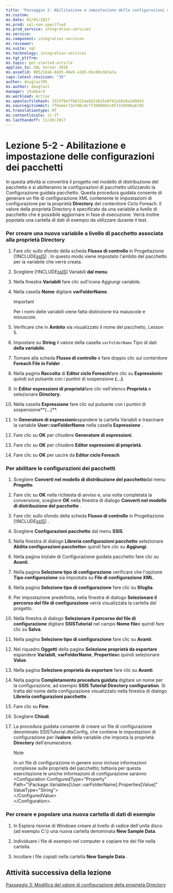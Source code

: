 ```yaml
---
title: 'Passaggio 2: Abilitazione e impostazione delle configurazioni dei pacchetti | Microsoft Docs'
ms.custom: 
ms.date: 03/01/2017
ms.prod: sql-non-specified
ms.prod_service: integration-services
ms.service: 
ms.component: integration-services
ms.reviewer: 
ms.suite: sql
ms.technology: integration-services
ms.tgt_pltfrm: 
ms.topic: get-started-article
applies_to: SQL Server 2016
ms.assetid: 005218ab-8dd5-48e9-a185-6bc60cd43a7a
caps.latest.revision: "39"
author: douglaslMS
ms.author: douglasl
manager: jhubbard
ms.workload: Active
ms.openlocfilehash: 333379e7f96322ae8212625a0f42a1018a189dd3
ms.sourcegitcommit: 7f8aebc72e7d0c8cff3990865c9f1316996a67d5
ms.translationtype: HT
ms.contentlocale: it-IT
ms.lasthandoff: 11/20/2017
---
```

# <a name="lesson-5-2---enabling-and-configuring-package-configurations"></a>Lezione 5-2 - Abilitazione e impostazione delle configurazioni dei pacchetti
In questa attività si convertirà il progetto nel modello di distribuzione del pacchetto e si abiliteranno le configurazioni di pacchetto utilizzando la Configurazione guidata pacchetto. Questa procedura guidata consente di generare un file di configurazione XML contenente le impostazioni di configurazione per la proprietà **Directory** del contenitore Ciclo Foreach. Il valore della proprietà Directory è specificato da una variabile a livello di pacchetto che è possibile aggiornare in fase di esecuzione. Verrà inoltre popolata una cartella di dati di esempio da utilizzare durante il test.  
  
### <a name="to-create-a-new-package-level-variable-mapped-to-the-directory-property"></a>Per creare una nuova variabile a livello di pacchetto associata alla proprietà Directory  
  
1.  Fare clic sullo sfondo della scheda **Flusso di controllo** in Progettazione [!INCLUDE[ssIS](../includes/ssis-md.md)] . In questo modo viene impostato l'ambito del pacchetto per la variabile che verrà creata.  
  
2.  Scegliere [!INCLUDE[ssIS](../includes/ssis-md.md)] Variabili **dal menu**.  
  
3.  Nella finestra **Variabili** fare clic sull'icona Aggiungi variabile.  
  
4.  Nella casella **Nome** digitare **varFolderName**.  
  
    > [!IMPORTANT]  
    > Per i nomi delle variabili viene fatta distinzione tra maiuscole e minuscole.  
  
5.  Verificare che in **Ambito** sia visualizzato il nome del pacchetto, Lesson 5.  
  
6.  Impostare su **String** il valore della casella `varFolderName` Tipo di dati **della variabile**.  
  
7.  Tornare alla scheda **Flusso di controllo** e fare doppio clic sul contenitore **Foreach File in Folder** .  
  
8.  Nella pagina **Raccolta** di **Editor ciclo Foreach**fare clic su **Espressioni**e quindi sul pulsante con i puntini di sospensione **(…)**.  
  
9. In **Editor espressioni di proprietà**fare clic nell'elenco **Proprietà** e selezionare **Directory**.  
  
10. Nella casella **Espressione** fare clic sul pulsante con i puntini di sospensione**(…)**.  
  
11. In **Generatore di espressioni**espandere la cartella Variabili e trascinare la variabile **User::varFolderName** nella casella **Espressione** .  
  
12. Fare clic su **OK** per chiudere **Generatore di espressioni**.  
  
13. Fare clic su **OK** per chiudere **Editor espressioni di proprietà**.  
  
14. Fare clic su **OK** per uscire da **Editor ciclo Foreach**.  
  
### <a name="to-enable-package-configurations"></a>Per abilitare le configurazioni dei pacchetti  
  
1.  Scegliere **Converti nel modello di distribuzione del pacchetto**dal menu **Progetto**.  
  
2.  Fare clic su **OK** nella richiesta di avviso e, una volta completata la conversione, scegliere **OK** nella finestra di dialogo **Converti nel modello di distribuzione del pacchetto** .  
  
3.  Fare clic sullo sfondo della scheda **Flusso di controllo** in Progettazione [!INCLUDE[ssIS](../includes/ssis-md.md)] .  
  
4.  Scegliere **Configurazioni pacchetto** dal menu **SSIS**.  
  
5.  Nella finestra di dialogo **Libreria configurazioni pacchetto** selezionare **Abilita configurazioni pacchetto**e quindi fare clic su **Aggiungi**.  
  
6.  Nella pagina iniziale di Configurazione guidata pacchetto fare clic su **Avanti**.  
  
7.  Nella pagina **Selezione tipo di configurazione** verificare che l'opzione **Tipo configurazione** sia impostata su **File di configurazione XML**.  
  
8.  Nella pagina **Selezione tipo di configurazione** fare clic su **Sfoglia**.  
  
9. Per impostazione predefinita, nella finestra di dialogo **Selezionare il percorso del file di configurazione** verrà visualizzata la cartella del progetto.  
  
10. Nella finestra di dialogo **Selezionare il percorso del file di configurazione** digitare **SSISTutorial** nel campo **Nome file**e quindi fare clic su **Salva**.  
  
11. Nella pagina **Selezione tipo di configurazione** fare clic su **Avanti**.  
  
12. Nel riquadro **Oggetti** della pagina **Selezione proprietà da esportare** espandere **Variabili**, **varFolderName**, **Properties**e quindi selezionare **Value**.  
  
13. Nella pagina **Selezione proprietà da esportare** fare clic su **Avanti**.  
  
14. Nella pagina **Completamento procedura guidata** digitare un nome per la configurazione, ad esempio **SSIS Tutorial Directory configuration**. Si tratta del nome della configurazione visualizzato nella finestra di dialogo **Libreria configurazioni pacchetto** .  
  
15. Fare clic su **Fine**.  
  
16. Scegliere **Chiudi**.  
  
17. La procedura guidata consente di creare un file di configurazione denominato SSISTutorial.dtsConfig, che contiene le impostazioni di configurazione per il**valore** della variabile che imposta la proprietà **Directory** dell'enumeratore.  
  
    > [!NOTE]  
    > In un file di configurazione in genere sono incluse informazioni complesse sulle proprietà del pacchetto; tuttavia per questa esercitazione le uniche informazioni di configurazione saranno  
    > <Configuration ConfiguredType="Property"  
    > Path="\Package.Variables[User::varFolderName].Properties[Value]" ValueType\="String">  
    >  <ConfiguredValue>\<\/ConfiguredValue>  
    > \<\/Configuration>.  
  
### <a name="to-create-and-populate-a-new-sample-data-folder"></a>Per creare e popolare una nuova cartella di dati di esempio  
  
1.  In Esplora risorse di Windows creare al livello di radice dell'unità disco (ad esempio C:\\) una nuova cartella denominata **New Sample Data**.  
  
2.  Individuare i file di esempio nel computer e copiare tre dei file nella cartella.  
  
3.  Incollare i file copiati nella cartella **New Sample Data** .  
  
## <a name="next-task-in-lesson"></a>Attività successiva della lezione  
[Passaggio 3: Modifica del valore di configurazione della proprietà Directory](../integration-services/lesson-5-3-modifying-the-directory-property-configuration-value.md)  
  
